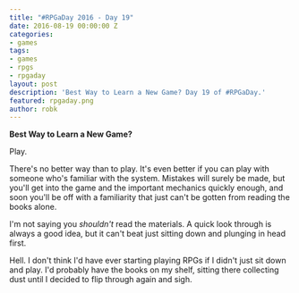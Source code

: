 ```yaml
---
title: "#RPGaDay 2016 - Day 19"
date: 2016-08-19 00:00:00 Z
categories:
- games
tags:
- games
- rpgs
- rpgaday
layout: post
description: 'Best Way to Learn a New Game? Day 19 of #RPGaDay.'
featured: rpgaday.png
author: robk
---
```


**Best Way to Learn a New Game?**

Play.

There's no better way than to play. It's even better if you can play with someone who's familiar with the system. Mistakes will surely be made, but you'll get into the game and the important mechanics quickly enough, and soon you'll be off with a familiarity that just can't be gotten from reading the books alone.

I'm not saying you *shouldn't* read the materials. A quick look through is always a good idea, but it can't beat just sitting down and plunging in head first.

Hell. I don't think I'd have ever starting playing RPGs if I didn't just sit down and play. I'd probably have the books on my shelf, sitting there collecting dust until I decided to flip through again and sigh.
